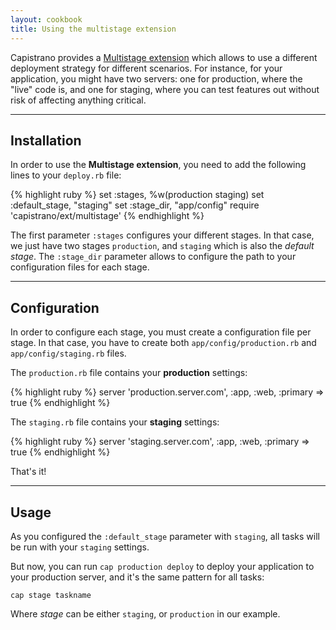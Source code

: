 ```yaml
---
layout: cookbook
title: Using the multistage extension
---
```


Capistrano provides a [Multistage
extension](https://github.com/capistrano/capistrano/wiki/2.x-Multistage-Extension)
which allows to use a different deployment strategy for different scenarios. For
instance, for your application, you might have two servers: one for production,
where the "live" code is, and one for staging, where you can test features out
without risk of affecting anything critical.

<hr />

## Installation

In order to use the **Multistage extension**, you need to add the following
lines to your `deploy.rb` file:

{% highlight ruby %}
set :stages,        %w(production staging)
set :default_stage, "staging"
set :stage_dir,     "app/config"
require 'capistrano/ext/multistage'
{% endhighlight %}

The first parameter `:stages` configures your different stages. In that case, we
just have two stages `production`, and `staging` which is also the _default
stage_.
The `:stage_dir` parameter allows to configure the path to your configuration
files for each stage.

<hr />

## Configuration

In order to configure each stage, you must create a configuration file per
stage. In that case, you have to create both `app/config/production.rb` and
`app/config/staging.rb` files.

The `production.rb` file contains your **production** settings:

{% highlight ruby %}
server 'production.server.com', :app, :web, :primary => true
{% endhighlight %}

The `staging.rb` file contains your **staging** settings:

{% highlight ruby %}
server 'staging.server.com', :app, :web, :primary => true
{% endhighlight %}

That's it!

<hr />

## Usage

As you configured the `:default_stage` parameter with `staging`, all tasks will
be run with your `staging` settings.

But now, you can run `cap production deploy` to deploy your application to your
production server, and it's the same pattern for all tasks:

    cap stage taskname

Where _stage_ can be either `staging`, or `production` in our example.
